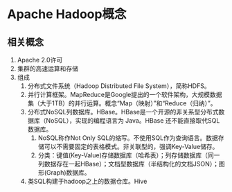 <head>
<title>Apache Hadoop</title>
<meta http-equiv="content-type" content="text/html; charset=UTF-8">
<link href="mkd.css" rel="stylesheet" type="text/css">
</head>
<style type="text/css">
table {
	width: 90%;
}
</style> 


Apache Hadoop概念
========================

相关概念
--------

1. Apache 2.0许可
1. 集群的高速运算和存储
1. 组成
	1. 分布式文件系统（Hadoop Distributed File System），简称HDFS。
	1. 并行计算框架。MapReduce是Google提出的一个软件架构，大规模数据集（大于1TB）的并行运算。概念“Map（映射）”和“Reduce（归纳）”。
	1. 分布式NoSQL列数据库。HBase。HBase是一个开源的非关系型分布式数据库（NoSQL），实现的编程语言为 Java。HBase 还不能直接取代SQL数据库。
		1. NoSQL称作Not Only SQL的缩写。不使用SQL作为查询语言。数据存储可以不需要固定的表格模式。非关联型的，强调Key-Value储存。
		1. 分类：键值(Key-Value)存储数据库（哈希表）；列存储数据库（同一列数据存在一起HBase）；文档型数据库（半结构化的文档JSON）；图形(Graph)数据库。
	1. 类SQL构建于hadoop之上的数据仓库。Hive


